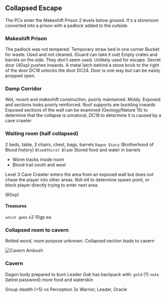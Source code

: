 ## Collapsed Escape

The PCs enter the Makeshift Prison 2 levels below ground.
It's a storeroom converted into a prison with a padlock added to the outside.

### Makeshift Prison
The padlock was not tempered.
Temporary straw bed in one corner
Bucket for waste. Used and not cleaned. (Guard can take it out)
Empty crates and barrels on the side. They don't seem used. Unlikely used for escape.
Secret door  (40xp) pushes inwards. A metal latch behind a stone brick to the right of the door DC18 unlocks the door DC24. Door is one way but can be easily propped open.

### Damp Corridor
Wet, recent and makeshift construction, poorly maintained.
Moldy. Exposed and sections looks poorly reinforced. Roof supports are buckling inwards
Exposed sections of the wall can be examined (Geology/Nature 15) to determine that the collapse is unnatural, DC18 to determine it is caused by a cave crawler

### Waiting room (half collapsed)
2 beds, table, 2 chairs, chest, bags, barrels
`Dagon Diary` (Brotherhood of Blood history)
`Bloodthirst Blade`
Stored food and water in barrels

- Worm tracks inside room
- Blood trail south and west


Level 3 Cave Crawler
enters the area from an exposed wall but does not chase the player into other areas.
Roll d4 to determine spawn point, or block player directly trying to enter next area.

(60xp)
#### Treasures
`uncut gems` x2 10gp ea.

### Collapsed room to cavern
Rotted wood, room purpose unknown. Collapsed section leads to cavern

![Cavern Ambush](battlemap-caverns.jpg)

### Cavern
Dagon body prepared to burn
Leader *Gak* has backpack with:
`gold` (?)
`note` (latest password)
more food and waterskin

Group stealth (+5) vs Perception
3x Warrior, Leader, Oracle
